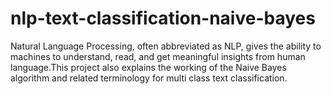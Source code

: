 # nlp-text-classification-naive-bayes
Natural Language Processing, often abbreviated as NLP, gives the ability to machines to understand, read, and get meaningful insights from human language.This project also explains the working of the Naive Bayes algorithm and related terminology for multi class text classification.
